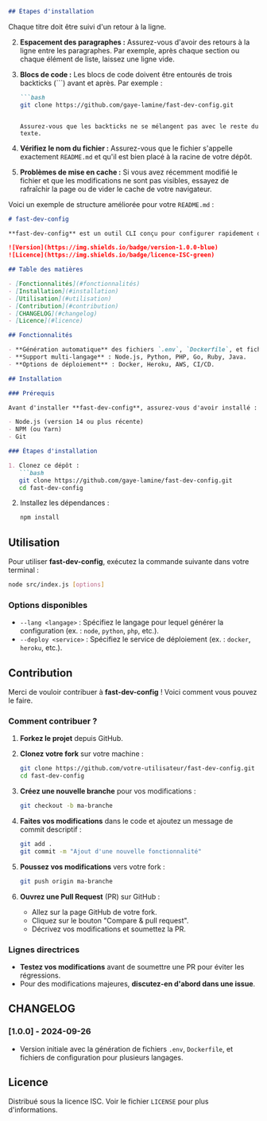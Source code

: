 
   ```markdown
   ## Étapes d'installation
   ```

   Chaque titre doit être suivi d'un retour à la ligne.

2. **Espacement des paragraphes :** Assurez-vous d'avoir des retours à la ligne entre les paragraphes. Par exemple, après chaque section ou chaque élément de liste, laissez une ligne vide.

3. **Blocs de code :** Les blocs de code doivent être entourés de trois backticks (```) avant et après. Par exemple :

   ```markdown
   ```bash
   git clone https://github.com/gaye-lamine/fast-dev-config.git
   ```
   ```

   Assurez-vous que les backticks ne se mélangent pas avec le reste du texte.

4. **Vérifiez le nom du fichier :** Assurez-vous que le fichier s'appelle exactement `README.md` et qu'il est bien placé à la racine de votre dépôt.

5. **Problèmes de mise en cache :** Si vous avez récemment modifié le fichier et que les modifications ne sont pas visibles, essayez de rafraîchir la page ou de vider le cache de votre navigateur.

Voici un exemple de structure améliorée pour votre `README.md` :

```markdown
# fast-dev-config

**fast-dev-config** est un outil CLI conçu pour configurer rapidement des environnements de développement en générant des fichiers `.env`, `Dockerfile`, et d'autres configurations pour plusieurs langages et bases de données.

![Version](https://img.shields.io/badge/version-1.0.0-blue)
![Licence](https://img.shields.io/badge/licence-ISC-green)

## Table des matières

- [Fonctionnalités](#fonctionnalités)
- [Installation](#installation)
- [Utilisation](#utilisation)
- [Contribution](#contribution)
- [CHANGELOG](#changelog)
- [Licence](#licence)

## Fonctionnalités

- **Génération automatique** des fichiers `.env`, `Dockerfile`, et fichiers de configuration Tailwind CSS.
- **Support multi-langage** : Node.js, Python, PHP, Go, Ruby, Java.
- **Options de déploiement** : Docker, Heroku, AWS, CI/CD.

## Installation

### Prérequis

Avant d'installer **fast-dev-config**, assurez-vous d'avoir installé :

- Node.js (version 14 ou plus récente)
- NPM (ou Yarn)
- Git

### Étapes d'installation

1. Clonez ce dépôt :
   ```bash
   git clone https://github.com/gaye-lamine/fast-dev-config.git
   cd fast-dev-config
   ```

2. Installez les dépendances :
   ```bash
   npm install
   ```

## Utilisation

Pour utiliser **fast-dev-config**, exécutez la commande suivante dans votre terminal :

```bash
node src/index.js [options]
```

### Options disponibles

- `--lang <langage>` : Spécifiez le langage pour lequel générer la configuration (ex. : `node`, `python`, `php`, etc.).
- `--deploy <service>` : Spécifiez le service de déploiement (ex. : `docker`, `heroku`, etc.).

## Contribution

Merci de vouloir contribuer à **fast-dev-config** ! Voici comment vous pouvez le faire.

### Comment contribuer ?

1. **Forkez le projet** depuis GitHub.
   
2. **Clonez votre fork** sur votre machine :
   ```bash
   git clone https://github.com/votre-utilisateur/fast-dev-config.git
   cd fast-dev-config
   ```

3. **Créez une nouvelle branche** pour vos modifications :
   ```bash
   git checkout -b ma-branche
   ```

4. **Faites vos modifications** dans le code et ajoutez un message de commit descriptif :
   ```bash
   git add .
   git commit -m "Ajout d'une nouvelle fonctionnalité"
   ```

5. **Poussez vos modifications** vers votre fork :
   ```bash
   git push origin ma-branche
   ```

6. **Ouvrez une Pull Request** (PR) sur GitHub :
   - Allez sur la page GitHub de votre fork.
   - Cliquez sur le bouton "Compare & pull request".
   - Décrivez vos modifications et soumettez la PR.

### Lignes directrices

- **Testez vos modifications** avant de soumettre une PR pour éviter les régressions.
- Pour des modifications majeures, **discutez-en d'abord dans une issue**.

## CHANGELOG

### [1.0.0] - 2024-09-26
- Version initiale avec la génération de fichiers `.env`, `Dockerfile`, et fichiers de configuration pour plusieurs langages.

## Licence

Distribué sous la licence ISC. Voir le fichier `LICENSE` pour plus d'informations.
```